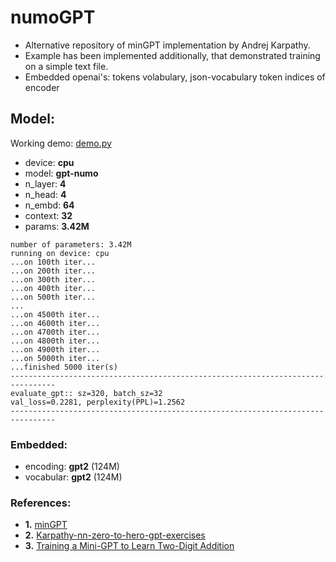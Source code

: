 # numoGPT

* Alternative repository of minGPT implementation by Andrej Karpathy.
* Example has been implemented additionally, that demonstrated training on a simple text file.
* Embedded openai's: tokens volabulary, json-vocabulary token indices of encoder


## Model:
Working demo: [demo.py](demo.py)

* device:  **cpu**
* model:   **gpt-numo**
* n_layer: **4**
* n_head:  **4**
* n_embd:  **64**
* context: **32**
* params:  **3.42M**

```
number of parameters: 3.42M
running on device: cpu
...on 100th iter...
...on 200th iter...
...on 300th iter...
...on 400th iter...
...on 500th iter...
...
...on 4500th iter...
...on 4600th iter...
...on 4700th iter...
...on 4800th iter...
...on 4900th iter...
...on 5000th iter...
...finished 5000 iter(s)
--------------------------------------------------------------------------------
evaluate_gpt:: sz=320, batch_sz=32
val_loss=0.2281, perplexity(PPL)=1.2562
--------------------------------------------------------------------------------
```


### Embedded:
* encoding: **gpt2** (124M)
* vocabular: **gpt2** (124M)


### References:

* **1.** [minGPT](https://github.com/karpathy/minGPT)
* **2.** [Karpathy-nn-zero-to-hero-gpt-exercises](https://www.kaggle.com/code/chizkidd/karpathy-nn-zero-to-hero-gpt-exercises/notebook)
* **3.** [Training a Mini-GPT to Learn Two-Digit Addition](https://www.gaohongnan.com/influential/generative_pretrained_transformer/05_adder.html)
